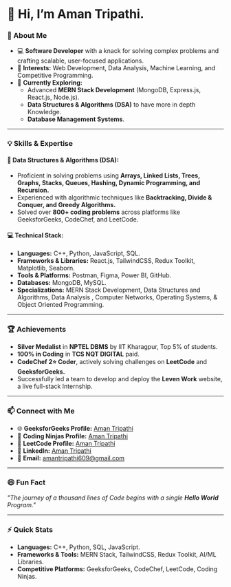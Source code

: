 # 👋 Hi, I’m Aman Tripathi.

### 🚀 About Me  
- 💻 **Software Developer** with a knack for solving complex problems and crafting scalable, user-focused applications.  
- 👀 **Interests:** Web Development, Data Analysis, Machine Learning, and Competitive Programming.  
- 🌱 **Currently Exploring:**  
  - Advanced **MERN Stack Development** (MongoDB, Express.js, React.js, Node.js).  
  - **Data Structures & Algorithms (DSA)** to have more in depth Knowledge.  
  - **Database Management Systems**.  

---

### 💡 Skills & Expertise  
#### 🌟 **Data Structures & Algorithms (DSA):**  
- Proficient in solving problems using **Arrays, Linked Lists, Trees, Graphs, Stacks, Queues, Hashing, Dynamic Programming, and Recursion.**  
- Experienced with algorithmic techniques like **Backtracking, Divide & Conquer, and Greedy Algorithms.**  
- Solved over **800+ coding problems** across platforms like GeeksforGeeks, CodeChef, and LeetCode.  

#### 💻 **Technical Stack:**  
- **Languages:** C++, Python, JavaScript, SQL.  
- **Frameworks & Libraries:** React.js, TailwindCSS, Redux Toolkit, Matplotlib, Seaborn.  
- **Tools & Platforms:** Postman, Figma, Power BI, GitHub.  
- **Databases:** MongoDB, MySQL.  
- **Specializations:** MERN Stack Development, Data Structures and Algorithms, Data Analysis , Computer Networks, Operating Systems, & Object Oriented Programming.  

---

### 🏆 Achievements  
- **Silver Medalist** in **NPTEL DBMS** by IIT Kharagpur, Top 5% of students.
- **100% in Coding** in **TCS NQT DIGITAL** paid.  
- **CodeChef 2⭐ Coder**, actively solving challenges on **LeetCode** and **GeeksforGeeks.**  
- Successfully led a team to develop and deploy the **Leven Work** website, a live full-stack Internship.  

---

### 📫 Connect with Me  
- 🌐 **GeeksforGeeks Profile:** [Aman Tripathi](https://www.geeksforgeeks.org/user/amanurmaliya/)  
- 🐾 **Coding Ninjas Profile:** [Aman Tripathi](https://www.naukri.com/code360/profile/AmanTripathi)  
- 🏅 **LeetCode Profile:** [Aman Tripathi](https://leetcode.com/u/AmanTripathi8/)  
- 💼 **LinkedIn:** [Aman Tripathi](https://www.linkedin.com/in/amanurmaliya/)  
- 📧 **Email:** amantripathi609@gmail.com  

---

### 😄 Fun Fact  
*"The journey of a thousand lines of Code begins with a single **Hello World** Program."*

---

### ⚡ Quick Stats  
- **Languages:** C++, Python, SQL, JavaScript.  
- **Frameworks & Tools:** MERN Stack, TailwindCSS, Redux Toolkit, AI/ML Libraries.  
- **Competitive Platforms:** GeeksforGeeks, CodeChef, LeetCode, Coding Ninjas.  


